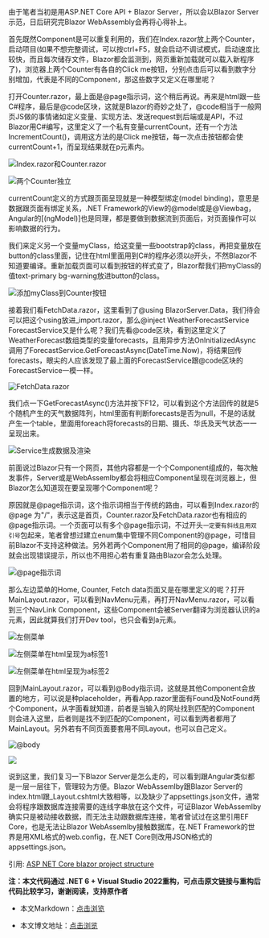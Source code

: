 由于笔者当初是用ASP.NET Core API + Blazor Server，所以会以Blazor Server示范，日后研究完Blazor WebAssembly会再将心得补上。

首先既然Component是可以重复利用的，我们在Index.razor放上两个Counter，启动项目(如果不想完整调试，可以按ctrl+F5，就会启动不调试模式，启动速度比较快，而且每次储存文件，Blazor都会监测到，网页重新加载就可以载入新程序了)，浏览器上两个Counter有各自的Click me按钮，分别点击后可以看到数字分别增加，代表是不同的Component，那这些数字又定义在哪里呢？

打开Counter.razor，最上面是@page指示词，这个稍后再说。再来是html跟一些C#程序，最后是@code区块，这就是Blazor的奇妙之处了，@code相当于一般网页JS做的事情诸如定义变量、实现方法、发送request到后端或是API，不过Blazor用C#编写，这里定义了一个私有变量currentCount，还有一个方法IncrementCount()，调用这方法的是Click me按钮，每一次点击按钮都会使currentCount+1，而呈现结果就在p元素内。

![Index.razor和Counter.razor](https://img1.dotnet9.com/2021/12/0801.png)

![两个Counter独立](https://img1.dotnet9.com/2021/12/0802.gif)

currentCount定义的方式跟页面呈现就是一种模型绑定(model binding)，意思是数据跟页面有绑定关系，.NET Framework的View的@model或是@Viewbag，Angular的[(ngModel)]也是同理，都是要做到数据流到页面后，对页面操作可以影响数据的行为。

我们来定义另一个变量myClass，给这变量一些bootstrap的class，再把变量放在button的class里面，记住在html里面用到C#的程序必须以`@`开头，不然Blazor不知道要编译。重新加载页面可以看到按钮的样式变了，Blazor帮我们把myClass的值text-primary bg-warning放进button的class。

![添加myClass到Counter按钮](https://img1.dotnet9.com/2021/12/0803.png)

接着我们看FetchData.razor，这里看到了@using BlazorServer.Data，我们待会可以把这个using放进_import.razor，那么@inject WeatherForecastService ForecastService又是什么呢？我们先看@code区块，看到这里定义了WeatherForecast数组类型的变量forecasts，且用异步方法OnInitializedAsync调用了ForecastService.GetForecastAsync(DateTime.Now)，将结果回传forecasts，眼尖的人应该发现了最上面的ForecastService跟@code区块的ForecastService一模一样。

![FetchData.razor](https://img1.dotnet9.com/2021/12/0804.png)

我们点一下GetForecastAsync()方法并按下F12，可以看到这个方法回传的就是5个随机产生的天气数据阵列，html里面有判断forecasts是否为null，不是的话就产生一个table，里面用foreach将forecasts的日期、摄氏、华氏及天气状态一一呈现出来。

![Service生成数据及渲染](https://img1.dotnet9.com/2021/12/0805.png)

前面说过Blazor只有一个网页，其他内容都是一个个Component组成的，每次触发事件，Server或是WebAssemlby都会将相应Component呈现在浏览器上，但Blazor怎么知道现在要呈现哪个Component呢？

原因就是@page指示词，这个指示词相当于传统的路由，可以看到Index.razor的@page 为"/"，表示这是首页，Counter.razor及FetchData.razor也有相应的@page指示词。一个页面可以有多个@page指示词，不过开头`一定要有斜线且用双引号`包起来，笔者曾想过建立enum集中管理不同Component的@page，可惜目前Blazor不支持这种做法。另外若两个Component用了相同的@page，编译阶段就会出现错误提示，所以也不用担心若有重复路由Blazor会怎么处理。

![@page指示词](https://img1.dotnet9.com/2021/12/0806.png)

那么左边菜单的Home, Counter, Fetch data页面又是在哪里定义的呢？打开MainLayout.razor，可以看到NavMenu元素，再打开NavMenu.razor，可以看到三个NavLink Component，这些Component会被Server翻译为浏览器认识的a元素，因此就算我们打开Dev tool，也只会看到a元素。

![左侧菜单](https://img1.dotnet9.com/2021/12/0807.png)

![左侧菜单在html呈现为a标签1](https://img1.dotnet9.com/2021/12/0808.gif)

![左侧菜单在html呈现为a标签2](https://img1.dotnet9.com/2021/12/0809.png)

回到MainLayout.razor，可以看到@Body指示词，这就是其他Component会放置的地方，可以说是种placeholder，再看App.razor里面有Found及NotFound两个Component，从字面看就知道，前者是当输入的网址找到匹配的Component则会进入这里，后者则是找不到匹配的Component，可以看到两者都用了MainLayout。另外若有不同页面要套用不同Layout，也可以自己定义。

![@body](https://img1.dotnet9.com/2021/12/0810.png)

![](https://img1.dotnet9.com/2021/12/0811.png)

说到这里，我们复习一下Blazor Server是怎么走的，可以看到跟Angular类似都是一层一层往下，管理较为方便。Blazor WebAssemlby跟Blazor Server的index.html跟_Layout.cshtml大致相等，以及缺少了appsettings.json文件，通常会将程序跟数据库连接需要的连线字串放在这个文件，可证Blazor WebAssemlby确实只是被动接收数据，而无法主动跟数据库连接，笔者曾试过在这里引用EF Core，也是无法让Blazor WebAssemlby接触数据库，在.NET Framework的世界是用XML格式的web.config，在.NET Core则改用JSON格式的appsettings.json。

引用: [ASP NET Core blazor project structure](https://www.youtube.com/watch?v=1MkPWOiwLIM)

**注：本文代码通过 .NET 6 + Visual Studio 2022重构，可点击原文链接与重构后代码比较学习，谢谢阅读，支持原作者**

- 本文Markdown：[点击浏览](https://github.com/dotnet9/dotnet9.com/blob/develop/doc/blog_contents/uploads/2021/12/2021-12-10_02.md)

- 本文博文地址：[点击浏览](https://dotnet9.com/993)